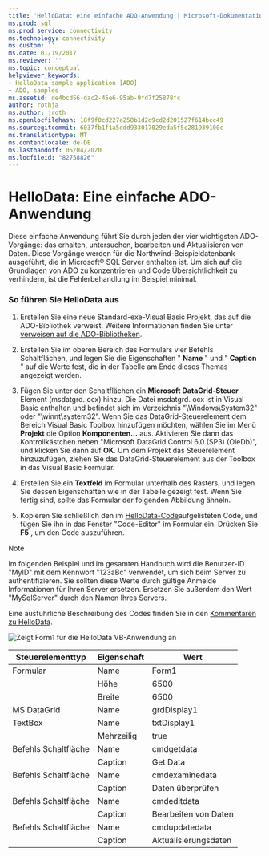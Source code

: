 ```yaml
---
title: 'HelloData: eine einfache ADO-Anwendung | Microsoft-Dokumentation'
ms.prod: sql
ms.prod_service: connectivity
ms.technology: connectivity
ms.custom: ''
ms.date: 01/19/2017
ms.reviewer: ''
ms.topic: conceptual
helpviewer_keywords:
- HelloData sample application [ADO]
- ADO, samples
ms.assetid: de4bcd56-dac2-45e6-95ab-9fd7f25878fc
author: rothja
ms.author: jroth
ms.openlocfilehash: 18f9f0cd227a258b1d2d9cd2d201527f614bcc49
ms.sourcegitcommit: 6037fb1f1a5ddd933017029eda5f5c281939100c
ms.translationtype: MT
ms.contentlocale: de-DE
ms.lasthandoff: 05/04/2020
ms.locfileid: "82758826"
---
```

# <a name="hellodata-a-simple-ado-application"></a>HelloData: Eine einfache ADO-Anwendung
Diese einfache Anwendung führt Sie durch jeden der vier wichtigsten ADO-Vorgänge: das erhalten, untersuchen, bearbeiten und Aktualisieren von Daten. Diese Vorgänge werden für die Northwind-Beispieldatenbank ausgeführt, die in Microsoft® SQL Server enthalten ist. Um sich auf die Grundlagen von ADO zu konzentrieren und Code Übersichtlichkeit zu verhindern, ist die Fehlerbehandlung im Beispiel minimal.  
  
### <a name="to-run-hellodata"></a>So führen Sie HelloData aus  
  
1.  Erstellen Sie eine neue Standard-exe-Visual Basic Projekt, das auf die ADO-Bibliothek verweist. Weitere Informationen finden Sie unter [verweisen auf die ADO-Bibliotheken](../../../ado/guide/referencing-the-ado-libraries.md).  
  
2.  Erstellen Sie im oberen Bereich des Formulars vier Befehls Schaltflächen, und legen Sie die Eigenschaften " **Name** " und " **Caption** " auf die Werte fest, die in der Tabelle am Ende dieses Themas angezeigt werden.  
  
3.  Fügen Sie unter den Schaltflächen ein **Microsoft DataGrid-Steuer** Element (msdatgrd. ocx) hinzu. Die Datei msdatgrd. ocx ist in Visual Basic enthalten und befindet sich im Verzeichnis "\Windows\System32" oder "\winnt\system32". Wenn Sie das DataGrid-Steuerelement dem Bereich Visual Basic Toolbox hinzufügen möchten, wählen Sie im Menü **Projekt** die Option **Komponenten...** aus. Aktivieren Sie dann das Kontrollkästchen neben "Microsoft DataGrid Control 6,0 (SP3) (OleDb)", und klicken Sie dann auf **OK**. Um dem Projekt das Steuerelement hinzuzufügen, ziehen Sie das DataGrid-Steuerelement aus der Toolbox in das Visual Basic Formular.  
  
4.  Erstellen Sie ein **Textfeld** im Formular unterhalb des Rasters, und legen Sie dessen Eigenschaften wie in der Tabelle gezeigt fest. Wenn Sie fertig sind, sollte das Formular der folgenden Abbildung ähneln.  
  
5.  Kopieren Sie schließlich den im [HelloData-Code](../../../ado/guide/data/hellodata-code.md)aufgelisteten Code, und fügen Sie ihn in das Fenster "Code-Editor" im Formular ein. Drücken Sie **F5** , um den Code auszuführen.  
  
> [!NOTE]
>  Im folgenden Beispiel und im gesamten Handbuch wird die Benutzer-ID "MyID" mit dem Kennwort "123aBc" verwendet, um sich beim Server zu authentifizieren. Sie sollten diese Werte durch gültige Anmelde Informationen für Ihren Server ersetzen. Ersetzen Sie außerdem den Wert "MySqlServer" durch den Namen Ihres Servers.  
  
 Eine ausführliche Beschreibung des Codes finden Sie in den [Kommentaren zu HelloData](../../../ado/guide/data/comments-on-hellodata.md).  
  
 ![Zeigt Form1 für die HelloData VB-Anwendung an](../../../ado/guide/data/media/hellodata.gif "HelloData")  
  
|Steuerelementtyp|Eigenschaft|Wert|  
|------------------|--------------|-----------|  
|Formular|Name|Form1|  
||Höhe|6500|  
||Breite|6500|  
|MS DataGrid|Name|grdDisplay1|  
|TextBox|Name|txtDisplay1|  
||Mehrzeilig|true|  
|Befehls Schaltfläche|Name|cmdgetdata|  
||Caption|Get Data|  
|Befehls Schaltfläche|Name|cmdexaminedata|  
||Caption|Daten überprüfen|  
|Befehls Schaltfläche|Name|cmdeditdata|  
||Caption| Bearbeiten von Daten|  
|Befehls Schaltfläche|Name|cmdupdatedata|  
||Caption|Aktualisierungsdaten|
